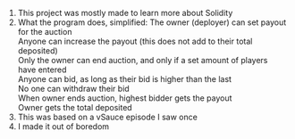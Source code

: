 1. This project was mostly made to learn more about Solidity
2. What the program does, simplified:
    The owner (deployer) can set payout for the auction\
    Anyone can increase the payout (this does not add to their total deposited)\
    Only the owner can end auction, and only if a set amount of players have entered\
    Anyone can bid, as long as their bid is higher than the last\
    No one can withdraw their bid\
    When owner ends auction, highest bidder gets the payout\
    Owner gets the total deposited
3. This was based on a vSauce episode I saw once
4. I made it out of boredom